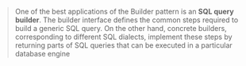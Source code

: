 > One of the best applications of the Builder pattern is an **SQL query builder**. The builder interface defines the common steps required to build a generic SQL query. On the other hand, concrete builders, corresponding to different SQL dialects, implement these steps by returning parts of SQL queries that can be executed in a particular database engine
